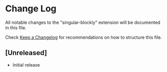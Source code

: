 # Change Log

All notable changes to the "singular-blockly" extension will be documented in this file.

Check [Keep a Changelog](http://keepachangelog.com/) for recommendations on how to structure this file.

## [Unreleased]

- Initial release